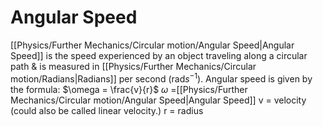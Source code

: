 # Angular Speed
[[Physics/Further Mechanics/Circular motion/Angular Speed|Angular Speed]] is the speed experienced by an object traveling along a circular path & is measured in [[Physics/Further Mechanics/Circular motion/Radians|Radians]] per second (rad$s^{-1}$). Angular speed is given by the formula:
$\omega = \frac{v}{r}$
$\omega$ =[[Physics/Further Mechanics/Circular motion/Angular Speed|Angular Speed]]
v = velocity (could also be called linear velocity.)
r = radius